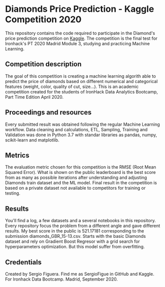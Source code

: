 # Diamonds Price Prediction - Kaggle Competition 2020

This repository contains the code required to participate in the Diamond's price prediction competition on [Kaggle](https://www.kaggle.com/c/dataptmad0420/overview). The competition is the final test for Ironhack's PT 2020 Madrid Module 3, studying and practicing Machine Learning.


## Competition description

The goal of this competition is creating a machine learning algorith able to predict the price of diamonds based on different numerical and categorical features (weight, color, quality of cut, size...). This is an academic competition created for the students of IronHack Data Analytics Bootcamp, Part Time Edition April 2020.

## Proceedings and resources

Every submitted result was obtained following the regular Machine Learning workflow. Data cleaning and calculations, ETL, Sampling, Training and Validation was done in Python 3.7 with standar libraries as pandas, numpy, scikit-learn and matplotlib.

## Metrics

The evaluation metric chosen for this competition is the RMSE (Root Mean Squared Error). What is shown on the public leaderboard is the best score from as many as possible iterations after understanding and adjusting Diamonds train dataset and the ML model. Final result in the competition is based on a private dataset not available to competitors for training or testing.

## Results

You'll find a log, a few datasets and a several notebooks in this repository. Every repository focus the problem from a different angle and gave different results. My best score in the public is 521.17181 corresponding to the submission diamonds_GBR_15-13.csv. Starts with the basic Diamonds dataset and rely on Gradient Boost Regresor with a grid search for hyperparameters optimization. But this model suffer from overfitting.

## Credentials

Created by Sergio Figuera. Find me as SergioFigue in GitHub and Kaggle.
For Ironhack Data Bootcamp. Madrid, September 2020.
